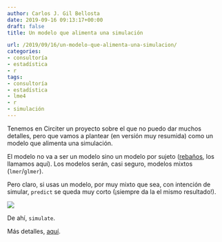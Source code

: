 ```yaml
---
author: Carlos J. Gil Bellosta
date: 2019-09-16 09:13:17+00:00
draft: false
title: Un modelo que alimenta una simulación

url: /2019/09/16/un-modelo-que-alimenta-una-simulacion/
categories:
- consultoría
- estadística
- r
tags:
- consultoría
- estadística
- lme4
- r
- simulación
---
```





Tenemos en Circiter un proyecto sobre el que no puedo dar muchos detalles, pero que vamos a plantear (en versión muy resumida) como un modelo que alimenta una simulación.







El modelo no va a ser un modelo sino un modelo por sujeto ([rebaños](https://www.datanalytics.com/2014/08/15/mascotas-y-rebanos/), los llamamos aquí). Los modelos serán, casi seguro, modelos mixtos (`lmer`/`glmer`).







Pero claro, si usas un modelo, por muy mixto que sea, con intención de simular, `predict` se queda muy corto (¡siempre da la el mismo resultado!).





![](/wp-uploads/2019/09/dilbert.jpg)






De ahí, `simulate`.







Más detalles, [aquí](https://gist.github.com/tmalsburg/df66e6c2ab494fad83ee).




